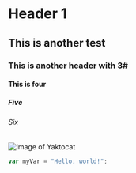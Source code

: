 # Header 1
## This is another test
### This is another header with 3#
#### This is four
##### Five
###### Six

![Image of Yaktocat](https://octodex.github.com/images/yaktocat.png)

``` javascript
var myVar = "Hello, world!";
```

